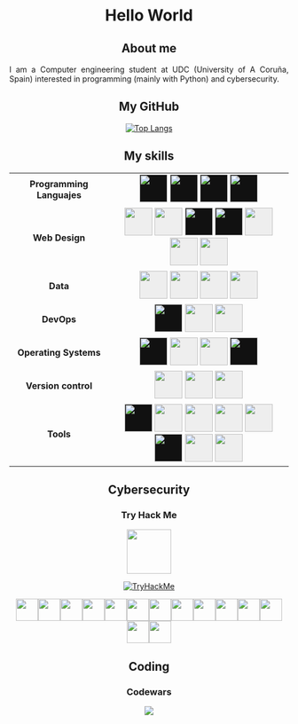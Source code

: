 <div id="content" align="center">

# Hello World

## About me

<p align="justify">
I am a Computer engineering student at UDC (University of A Coruña, Spain) interested in programming (mainly with Python) and cybersecurity.
</p>

## My GitHub

[![Top Langs](https://github-readme-stats.vercel.app/api/top-langs/?username=danielfeitopin&theme=dark)](https://github.com/danielfeitopin)

## My skills

<table style="text-align: center; font-weight: bold;">
    <tr>
        <td>Programming Languajes </td>
        <td>
            <img src="https://cdn.jsdelivr.net/gh/devicons/devicon/icons/python/python-original.svg" style="width:50px;max-height:50px;background-color:111111;"/>
            <img src="https://cdn.jsdelivr.net/gh/devicons/devicon/icons/c/c-original.svg" style="width:50px;max-height:50px;background-color:111111;"/>
            <img src="https://cdn.jsdelivr.net/gh/devicons/devicon/icons/java/java-original.svg" style="width:50px;max-height:50px;background-color:111111;"/>
            <img src="https://cdn.jsdelivr.net/gh/devicons/devicon/icons/javascript/javascript-original.svg" style="width:50px;max-height:50px;background-color:111111;"/>
        </td>
    </tr>
    <tr>
        <td>Web Design</td>
        <td>
            <img src="https://cdn.jsdelivr.net/gh/devicons/devicon/icons/html5/html5-original-wordmark.svg" style="width:50px;max-height:50px;background-color:eeeeee;"/>  
            <img src="https://cdn.jsdelivr.net/gh/devicons/devicon/icons/css3/css3-original-wordmark.svg" style="width:50px;max-height:50px;background-color:eeeeee;"/>
            <img src="https://cdn.jsdelivr.net/gh/devicons/devicon/icons/sass/sass-original.svg" style="width:50px;max-height:50px;background-color:111111;"/>
            <img src="https://cdn.jsdelivr.net/gh/devicons/devicon/icons/javascript/javascript-original.svg" style="width:50px;max-height:50px;background-color:111111;"/>
            <img src="https://cdn.jsdelivr.net/gh/devicons/devicon/icons/jquery/jquery-original-wordmark.svg" style="width:50px;max-height:50px;background-color:eeeeee;"/>
            <img src="https://cdn.jsdelivr.net/gh/devicons/devicon/icons/flask/flask-original-wordmark.svg" style="width:50px;max-height:50px;background-color:eeeeee;"/>
            <img src="https://cdn.jsdelivr.net/gh/devicons/devicon/icons/django/django-plain-wordmark.svg" style="width:50px;max-height:50px;background-color:eeeeee;"/>
        </td>
    </tr>
    <tr>
        <td>Data</td>
        <td>
            <img src="https://cdn.jsdelivr.net/gh/devicons/devicon/icons/mysql/mysql-original-wordmark.svg" style="width:50px;max-height:50px;background-color:eeeeee;"/>
            <img src="https://cdn.jsdelivr.net/gh/devicons/devicon/icons/sqlite/sqlite-original-wordmark.svg" style="width:50px;max-height:50px;background-color:eeeeee;"/>
            <img src="https://cdn.jsdelivr.net/gh/devicons/devicon/icons/sqlalchemy/sqlalchemy-original.svg" style="width:50px;max-height:50px;background-color:eeeeee;"/>
            <img src="https://cdn.jsdelivr.net/gh/devicons/devicon/icons/pandas/pandas-original-wordmark.svg" style="width:50px;max-height:50px;background-color:eeeeee;"/>
        </td>
    </tr>
    <tr>
        <td>DevOps</td>
        <td>
            <img src="https://cdn.jsdelivr.net/gh/devicons/devicon/icons/vagrant/vagrant-original.svg" style="width:50px;max-height:50px;background-color:111111;"/>
            <img src="https://cdn.jsdelivr.net/gh/devicons/devicon/icons/ansible/ansible-original.svg" style="width:50px;max-height:50px;background-color:eeeeee;"/>
            <img src="https://cdn.jsdelivr.net/gh/devicons/devicon/icons/docker/docker-original-wordmark.svg" style="width:50px;max-height:50px;background-color:eeeeee;"/>
        </td>
    </tr>
    <tr>
        <td>Operating Systems</td>
        <td>
            <img src="https://cdn.jsdelivr.net/gh/devicons/devicon/icons/windows8/windows8-original.svg" style="width:50px;max-height:50px;background-color:111111;"/>
            <img src="https://cdn.jsdelivr.net/gh/devicons/devicon/icons/linux/linux-original.svg" style="width:50px;max-height:50px;background-color:eeeeee;" />
            <img src="https://cdn.jsdelivr.net/gh/devicons/devicon/icons/debian/debian-original-wordmark.svg" style="width:50px;max-height:50px;background-color:eeeeee;"/>
            <img src="https://cdn.jsdelivr.net/gh/devicons/devicon/icons/ubuntu/ubuntu-plain-wordmark.svg" style="width:50px;max-height:50px;background-color:111111;"/>
        </td>
    </tr>
    <tr>
        <td>Version control</td>
        <td>
            <img src="https://cdn.jsdelivr.net/gh/devicons/devicon/icons/git/git-original-wordmark.svg" style="width:50px;max-height:50px;background-color:eeeeee;"/>
            <img src="https://cdn.jsdelivr.net/gh/devicons/devicon/icons/github/github-original.svg" style="width:50px;max-height:50px;background-color:eeeeee;"/>
            <img src="https://cdn.jsdelivr.net/gh/devicons/devicon/icons/gitlab/gitlab-original.svg" style="width:50px;max-height:50px;background-color:eeeeee;"/>
        </td>
    </tr>
    <tr>
        <td>Tools</td>
        <td>
            <img src="https://cdn.jsdelivr.net/gh/devicons/devicon/icons/vscode/vscode-original.svg" style="width:50px;max-height:50px;background-color:111111;"/>
            <img src="https://cdn.jsdelivr.net/gh/devicons/devicon/icons/bash/bash-original.svg" style="width:50px;max-height:50px;background-color:eeeeee;"/>
            <img src="https://cdn.jsdelivr.net/gh/devicons/devicon/icons/markdown/markdown-original.svg" style="width:50px;max-height:50px;background-color:eeeeee;"/>
            <img src="https://cdn.jsdelivr.net/gh/devicons/devicon/icons/latex/latex-original.svg" style="width:50px;max-height:50px;background-color:eeeeee;"/>
            <img src="https://cdn.jsdelivr.net/gh/devicons/devicon/icons/jupyter/jupyter-original-wordmark.svg" style="width:50px;max-height:50px;background-color:eeeeee;"/>
            <img src="https://cdn.jsdelivr.net/gh/devicons/devicon/icons/vim/vim-original.svg" style="width:50px;max-height:50px;background-color:111111;"/>
            <img src="https://cdn.jsdelivr.net/gh/devicons/devicon/icons/inkscape/inkscape-original-wordmark.svg" style="width:50px;max-height:50px;background-color:eeeeee;"/>
            <img src="https://cdn.jsdelivr.net/gh/devicons/devicon/icons/gimp/gimp-original.svg" style="width:50px;max-height:50px;background-color:eeeeee;"/>
        </td>
    </tr>
</table>

## Cybersecurity

### Try Hack Me

[<img src="https://assets.tryhackme.com/img/logo/tryhackme_logo_full.svg" style="width:80px;max-height:80px;" />][Try Hack Me]

[![TryHackMe](https://tryhackme-badges.s3.amazonaws.com/Informaticapau.png)](https://tryhackme.com/p/Informaticapau)

<img src="https://tryhackme.com/img/badges/hashcracker.svg" style="width:40px;max-heigth:40px;" /><img src="https://tryhackme.com/img/badges/ohsint.svg" style="width:40px;max-heigth:40px;" /><img src="https://tryhackme.com/img/badges/linux.svg" style="width:40px;max-heigth:40px;" /><img src="https://tryhackme.com/img/badges/metasploit.svg" style="width:40px;max-heigth:40px;" /><img src="https://tryhackme.com/img/badges/ice.svg" style="width:40px;max-heigth:40px;" /><img src="https://tryhackme.com/img/badges/blue.svg" style="width:40px;max-heigth:40px;" /><img src="https://tryhackme.com/img/badges/webbed.svg" style="width:40px;max-heigth:40px;" /><img src="https://tryhackme.com/img/badges/linuxprivesc.svg" style="width:40px;max-heigth:40px;" /><img src="https://tryhackme.com/img/badges/owasptop10.svg" style="width:40px;max-heigth:40px;" /><img src="https://tryhackme.com/img/badges/howthewebworks.svg" style="width:40px;max-heigth:40px;" /><img src="https://tryhackme.com/img/badges/networkfundamentals.svg" style="width:40px;max-heigth:40px;" /><img src="https://tryhackme.com/img/badges/introtooffensivesecurity.svg" style="width:40px;max-heigth:40px;" /><img src="https://tryhackme.com/img/badges/streak7.svg" style="width:40px;max-heigth:40px;" /><img src="https://tryhackme.com/img/badges/streak30.svg" style="width:40px;max-heigth:40px;" />

## Coding
  
### Codewars
  
<a href="https://www.codewars.com/users/informaticapau"><img src="https://www.codewars.com/users/informaticapau/badges/large"></a>
  
  
<!-- LINKS -->
[Try Hack Me]: https://tryhackme.com/
</div>
